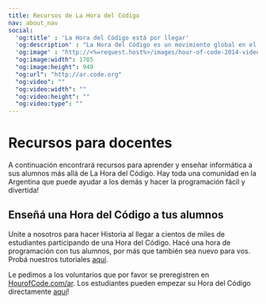 ```yaml
---
title: Recursos de La Hora del Código
nav: about_nav
social:
  'og:title' : 'La Hora del Código está por llegar'
  'og:description' : "La Hora del Código es un movimiento global en el que participan decenas de millones de estudiantes en más de 180 países y en más de 30 idiomas, con edades entre 4 y 104 años."
  'og:image' : "http://<%=request.host%>/images/hour-of-code-2014-video-thumbnail.jpg"
  "og:image:width": 1705
  "og:image:height": 949
  "og:url": "http://ar.code.org"
  "og:video": ""
  "og:video:width": ""
  "og:video:height": ""
  "og:video:type": ""
---
```


# Recursos para docentes

A continuación encontrará recursos para aprender y enseñar informática a sus alumnos más allá de La Hora del Código. Hay toda una comunidad en la Argentina que puede ayudar a los demás y hacer la programación fácil y divertida! 

## Enseñá una Hora del Código a tus alumnos 

Unite a nosotros para hacer Historia al llegar a cientos de miles de estudiantes participando de una Hora del Código. Hacé una hora de programación con tus alumnos, por más que también sea nuevo para vos. Probá nuestros tutoriales [aquí](/learn).

Le pedimos a los voluntarios que por favor se preregistren en [HourofCode.com/ar](http://www.hourofcode.com/ar). Los estudiantes pueden empezar su Hora del Código directamente [aquí](/learn)!
